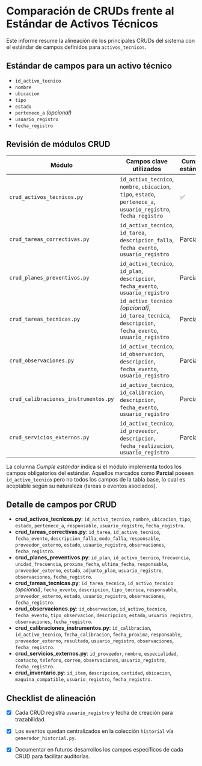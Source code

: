 # Comparación de CRUDs frente al Estándar de Activos Técnicos

Este informe resume la alineación de los principales CRUDs del sistema con el estándar de campos definidos para `activos_tecnicos`.

## Estándar de campos para un activo técnico

- `id_activo_tecnico`
- `nombre`
- `ubicacion`
- `tipo`
- `estado`
- `pertenece_a` *(opcional)*
- `usuario_registro`
- `fecha_registro`

## Revisión de módulos CRUD

| Módulo | Campos clave utilizados | Cumple estándar |
| ------ | ---------------------- | --------------- |
| `crud_activos_tecnicos.py` | `id_activo_tecnico`, `nombre`, `ubicacion`, `tipo`, `estado`, `pertenece_a`, `usuario_registro`, `fecha_registro` | ✅ |
| `crud_tareas_correctivas.py` | `id_activo_tecnico`, `id_tarea`, `descripcion_falla`, `fecha_evento`, `usuario_registro` | Parcial |
| `crud_planes_preventivos.py` | `id_activo_tecnico`, `id_plan`, `descripcion`, `fecha_evento`, `usuario_registro` | Parcial |
| `crud_tareas_tecnicas.py` | `id_activo_tecnico` *(opcional)*, `id_tarea_tecnica`, `descripcion`, `fecha_evento`, `usuario_registro` | Parcial |
| `crud_observaciones.py` | `id_activo_tecnico`, `id_observacion`, `descripcion`, `fecha_evento`, `usuario_registro` | Parcial |
| `crud_calibraciones_instrumentos.py` | `id_activo_tecnico`, `id_calibracion`, `descripcion`, `fecha_evento`, `usuario_registro` | Parcial |
| `crud_servicios_externos.py` | `id_activo_tecnico`, `id_proveedor`, `descripcion`, `fecha_realizacion`, `usuario_registro` | Parcial |

La columna *Cumple estándar* indica si el módulo implementa todos los campos obligatorios del estándar. Aquellos marcados como **Parcial** poseen `id_activo_tecnico` pero no todos los campos de la tabla base, lo cual es aceptable según su naturaleza (tareas o eventos asociados).

## Detalle de campos por CRUD

- **crud_activos_tecnicos.py**: `id_activo_tecnico`, `nombre`, `ubicacion`, `tipo`, `estado`, `pertenece_a`, `responsable`, `usuario_registro`, `fecha_registro`.
- **crud_tareas_correctivas.py**: `id_tarea`, `id_activo_tecnico`, `fecha_evento`, `descripcion_falla`, `modo_falla`, `responsable`, `proveedor_externo`, `estado`, `usuario_registro`, `observaciones`, `fecha_registro`.
- **crud_planes_preventivos.py**: `id_plan`, `id_activo_tecnico`, `frecuencia`, `unidad_frecuencia`, `proxima_fecha`, `ultima_fecha`, `responsable`, `proveedor_externo`, `estado`, `adjunto_plan`, `usuario_registro`, `observaciones`, `fecha_registro`.
- **crud_tareas_tecnicas.py**: `id_tarea_tecnica`, `id_activo_tecnico` *(opcional)*, `fecha_evento`, `descripcion`, `tipo_tecnica`, `responsable`, `proveedor_externo`, `estado`, `usuario_registro`, `observaciones`, `fecha_registro`.
- **crud_observaciones.py**: `id_observacion`, `id_activo_tecnico`, `fecha_evento`, `tipo_observacion`, `descripcion`, `estado`, `usuario_registro`, `observaciones`, `fecha_registro`.
- **crud_calibraciones_instrumentos.py**: `id_calibracion`, `id_activo_tecnico`, `fecha_calibracion`, `fecha_proxima`, `responsable`, `proveedor_externo`, `resultado`, `usuario_registro`, `observaciones`, `fecha_registro`.
- **crud_servicios_externos.py**: `id_proveedor`, `nombre`, `especialidad`, `contacto`, `telefono`, `correo`, `observaciones`, `usuario_registro`, `fecha_registro`.
- **crud_inventario.py**: `id_item`, `descripcion`, `cantidad`, `ubicacion`, `maquina_compatible`, `usuario_registro`, `fecha_registro`.

## Checklist de alineación

- [x] Cada CRUD registra `usuario_registro` y fecha de creación para trazabilidad.
- [x] Los eventos quedan centralizados en la colección `historial` vía `generador_historial.py`.
- [x] Documentar en futuros desarrollos los campos específicos de cada CRUD para facilitar auditorías.

